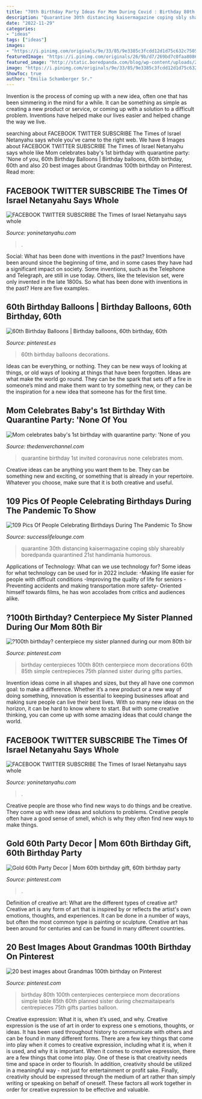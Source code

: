 ```yaml
---
title: "70th Birthday Party Ideas For Mom During Covid : Birthday 80th 100th Centerpieces Centerpiece Mom Decorations Simple Table 85th 60th Planned Sister During Chezmaitaipearls Centrepieces 75th Gifts Parties Balloon"
description: "Quarantine 30th distancing kaisermagazine coping sbly shareably boredpanda quarantined 21st handimania humorous"
date: "2022-11-29"
categories:
- "ideas"
tags: ["ideas"]
images:
- "https://i.pinimg.com/originals/9e/33/85/9e3385c3fcdd12d1d75c632c7505dcd3.jpg"
featuredImage: "https://i.pinimg.com/originals/26/9b/d7/269bd7c0faa80868a55b1cdf04cb4bd1.jpg"
featured_image: "http://static.boredpanda.com/blog/wp-content/uploads/2020/03/5e7a061dd62bb_GHsZLyy__700.jpg"
image: "https://i.pinimg.com/originals/9e/33/85/9e3385c3fcdd12d1d75c632c7505dcd3.jpg"
ShowToc: true
author: "Emilia Schamberger Sr."
---
```



Invention is the process of coming up with a new idea, often one that has been simmering in the mind for a while. It can be something as simple as creating a new product or service, or coming up with a solution to a difficult problem. Inventions have helped make our lives easier and helped change the way we live.

	

		
searching about FACEBOOK TWITTER SUBSCRIBE The Times of Israel Netanyahu says whole you've came to the right web. We have 8 Images about FACEBOOK TWITTER SUBSCRIBE The Times of Israel Netanyahu says whole like Mom celebrates baby&#039;s 1st birthday with quarantine party: &#039;None of you, 60th Birthday Balloons | Birthday balloons, 60th birthday, 60th and also 20 best images about Grandmas 100th birthday on Pinterest. Read more:
		
    
## FACEBOOK TWITTER SUBSCRIBE The Times Of Israel Netanyahu Says Whole

<img loading=lazy src="http://yoninetanyahu.com/wp-content/uploads/2021/07/MISSION-VISION-STORY-AND-COMMUNICATION58.jpg" onerror="this.onerror=null;this.src='https://tse3.mm.bing.net/th?id=OIP.gKBEjX5ZEAetLYmp54Q6GwHaEK&amp;pid=15.1';" alt="FACEBOOK TWITTER SUBSCRIBE The Times of Israel Netanyahu says whole">

_Source: yoninetanyahu.com_

>. 

	

Social: What has been done with inventions in the past?
Inventions have been around since the beginning of time, and in some cases they have had a significant impact on society. Some inventions, such as the Telephone and Telegraph, are still in use today. Others, like the television set, were only invented in the late 1800s. So what has been done with inventions in the past? Here are five examples.

    
## 60th Birthday Balloons | Birthday Balloons, 60th Birthday, 60th

<img loading=lazy src="https://i.pinimg.com/originals/26/9b/d7/269bd7c0faa80868a55b1cdf04cb4bd1.jpg" onerror="this.onerror=null;this.src='https://tse2.mm.bing.net/th?id=OIP._59p_kdADObOORrwiXtsHgHaNL&amp;pid=15.1';" alt="60th Birthday Balloons | Birthday balloons, 60th birthday, 60th">

_Source: pinterest.es_

>60th birthday balloons decorations. 

	

Ideas can be everything, or nothing. They can be new ways of looking at things, or old ways of looking at things that have been forgotten. Ideas are what make the world go round. They can be the spark that sets off a fire in someone’s mind and make them want to try something new, or they can be the inspiration for a new idea that someone has for the first time.

    
## Mom Celebrates Baby&#039;s 1st Birthday With Quarantine Party: &#039;None Of You

<img loading=lazy src="https://ewscripps.brightspotcdn.com/dims4/default/636fc1c/2147483647/strip/true/crop/1280x672+0+24/resize/1200x630!/quality/90/?url=https:%2F%2Fewscripps.brightspotcdn.com%2F9d%2F7a%2F60f2499549cf9d3818915abea093%2Fbaby.jpg" onerror="this.onerror=null;this.src='https://tse2.mm.bing.net/th?id=OIP.srp7YpywL1_iUi8FYdUqbgHaD4&amp;pid=15.1';" alt="Mom celebrates baby&#039;s 1st birthday with quarantine party: &#039;None of you">

_Source: thedenverchannel.com_

>quarantine birthday 1st invited coronavirus none celebrates mom. 

	

Creative ideas can be anything you want them to be. They can be something new and exciting, or something that is already in your repertoire. Whatever you choose, make sure that it is both creative and useful.

    
## 109 Pics Of People Celebrating Birthdays During The Pandemic To Show

<img loading=lazy src="http://static.boredpanda.com/blog/wp-content/uploads/2020/03/5e7a061dd62bb_GHsZLyy__700.jpg" onerror="this.onerror=null;this.src='https://tse2.mm.bing.net/th?id=OIP.KxoXUdzGFgP4mI564IjMmgHaJ3&amp;pid=15.1';" alt="109 Pics Of People Celebrating Birthdays During The Pandemic To Show">

_Source: successlifelounge.com_

>quarantine 30th distancing kaisermagazine coping sbly shareably boredpanda quarantined 21st handimania humorous. 

	

Applications of Technology: What can we use technology for?
Some ideas for what technology can be used for in 2022 include: 
-Making life easier for people with difficult conditions 
-Improving the quality of life for seniors 
-Preventing accidents and making transportation more safety- Oriented himself towards films, he has won accolades from critics and audiences alike.

    
## ?100th Birthday? Centerpiece My Sister Planned During Our Mom 80th Bir

<img loading=lazy src="https://i.pinimg.com/originals/68/ac/ca/68accafd32b2bfa34dbc2c34fa17754e.jpg" onerror="this.onerror=null;this.src='https://tse2.mm.bing.net/th?id=OIP.m7MMzt4p4iRMnkXwdIs7-AHaNK&amp;pid=15.1';" alt="?100th birthday? centerpiece my sister planned during our mom 80th bir">

_Source: pinterest.com_

>birthday centerpieces 100th 80th centerpiece mom decorations 60th 85th simple centrepieces 75th planned sister during gifts parties. 

	

Invention ideas come in all shapes and sizes, but they all have one common goal: to make a difference. Whether it’s a new product or a new way of doing something, innovation is essential to keeping businesses afloat and making sure people can live their best lives. With so many new ideas on the horizon, it can be hard to know where to start. But with some creative thinking, you can come up with some amazing ideas that could change the world.

    
## FACEBOOK TWITTER SUBSCRIBE The Times Of Israel Netanyahu Says Whole

<img loading=lazy src="http://yoninetanyahu.com/wp-content/uploads/2021/07/MISSION-VISION-STORY-AND-COMMUNICATION56.jpg" onerror="this.onerror=null;this.src='https://tse4.mm.bing.net/th?id=OIP.trQDdBPsZe-HvVzyPRkSdQHaEK&amp;pid=15.1';" alt="FACEBOOK TWITTER SUBSCRIBE The Times of Israel Netanyahu says whole">

_Source: yoninetanyahu.com_

>. 

	

Creative people are those who find new ways to do things and be creative. They come up with new ideas and solutions to problems. Creative people often have a good sense of smell, which is why they often find new ways to make things.

    
## Gold 60th Party Decor | Mom 60th Birthday Gift, 60th Birthday Party

<img loading=lazy src="https://i.pinimg.com/originals/9e/33/85/9e3385c3fcdd12d1d75c632c7505dcd3.jpg" onerror="this.onerror=null;this.src='https://tse3.mm.bing.net/th?id=OIP.H4wUqkJfp7qwfT-H9nZjMgHaKL&amp;pid=15.1';" alt="Gold 60th Party Decor | Mom 60th birthday gift, 60th birthday party">

_Source: pinterest.com_

>. 

	

Definition of creative art: What are the different types of creative art?
Creative art is any form of art that is inspired by or reflects the artist's own emotions, thoughts, and experiences. It can be done in a number of ways, but often the most common type is painting or sculpture. Creative art has been around for centuries and can be found in many different countries.

    
## 20 Best Images About Grandmas 100th Birthday On Pinterest

<img loading=lazy src="https://s-media-cache-ak0.pinimg.com/736x/68/ac/ca/68accafd32b2bfa34dbc2c34fa17754e--birthday-centerpieces-balloon-centerpieces.jpg" onerror="this.onerror=null;this.src='https://tse3.mm.bing.net/th?id=OIP.uRHihGgiaEYlDvqdojXzjwHaNK&amp;pid=15.1';" alt="20 best images about Grandmas 100th birthday on Pinterest">

_Source: pinterest.com_

>birthday 80th 100th centerpieces centerpiece mom decorations simple table 85th 60th planned sister during chezmaitaipearls centrepieces 75th gifts parties balloon. 

	

Creative expression: What it is, when it’s used, and why.
Creative expression is the use of art in order to express one s emotions, thoughts, or ideas. It has been used throughout history to communicate with others and can be found in many different forms. There are a few key things that come into play when it comes to creative expression, including what it is, when it is used, and why it is important.
When it comes to creative expression, there are a few things that come into play. One of these is that creativity needs time and space in order to flourish. In addition, creativity should be utilized in a meaningful way - not just for entertainment or profit sake. Finally, creativity should be expressed through the medium of art rather than simply writing or speaking on behalf of oneself. These factors all work together in order for creative expression to be effective and valuable.

